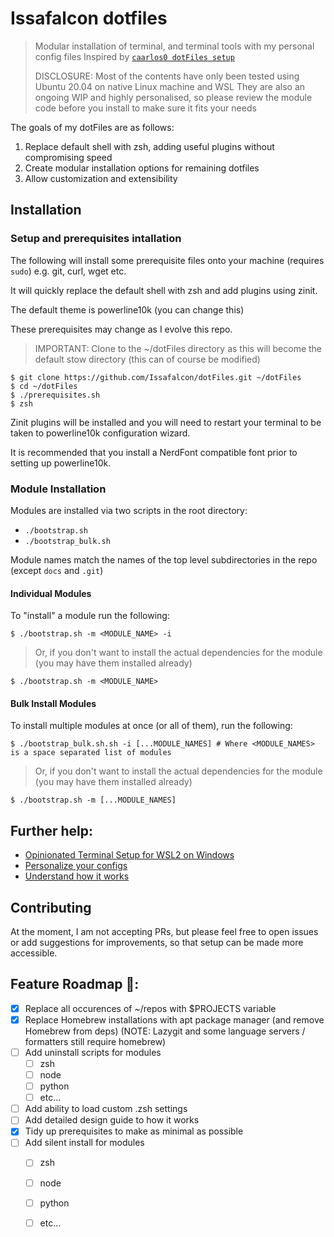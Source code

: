 # Issafalcon dotfiles

> Modular installation of terminal, and terminal tools with my personal config files
> Inspired by [`caarlos0 dotFiles setup`](https://github.com/caarlos0/dotfiles)
>
> DISCLOSURE: Most of the contents have only been tested using Ubuntu 20.04 on native Linux machine and WSL
>             They are also an ongoing WIP and highly personalised, so please review the module code before you install to make sure it fits your needs

The goals of my dotFiles are as follows:
 1. Replace default shell with zsh, adding useful plugins without compromising speed
 2. Create modular installation options for remaining dotfiles
 3. Allow customization and extensibility

## Installation

### Setup and prerequisites intallation

The following will install some prerequisite files onto your machine (requires `sudo`)
e.g. git, curl, wget etc.

It will quickly replace the default shell with zsh and add plugins using zinit.

The default theme is powerline10k (you can change this)

These prerequisites may change as I evolve this repo.

> IMPORTANT: Clone to the ~/dotFiles directory as this will become the default stow directory (this can of course be modified)

```console
$ git clone https://github.com/Issafalcon/dotFiles.git ~/dotFiles
$ cd ~/dotFiles
$ ./prerequisites.sh 
$ zsh
```

Zinit plugins will be installed and you will need to restart your terminal to be taken to
powerline10k configuration wizard.

It is recommended that you install a NerdFont compatible font prior to setting up powerline10k.

### Module Installation

Modules are installed via two scripts in the root directory:
- `./bootstrap.sh`
- `./bootstrap_bulk.sh`

Module names match the names of the top level subdirectories in the repo (except `docs` and `.git`)

#### Individual Modules

To "install" a module run the following:

```console
$ ./bootstrap.sh -m <MODULE_NAME> -i
```
> Or, if you don't want to install the actual dependencies for the module (you may have them installed already)

```console
$ ./bootstrap.sh -m <MODULE_NAME>
```
#### Bulk Install Modules

To install multiple modules at once (or all of them), run the following:

```console
$ ./bootstrap_bulk.sh.sh -i [...MODULE_NAMES] # Where <MODULE_NAMES> is a space separated list of modules
```
> Or, if you don't want to install the actual dependencies for the module (you may have them installed already)

```console
$ ./bootstrap.sh -m [...MODULE_NAMES]
```
## Further help:

- [Opinionated Terminal Setup for WSL2 on Windows](/docs/WSL2.md)
- [Personalize your configs](/docs/PERSONALIZATION.md)
- [Understand how it works](/docs/DESIGN.md)

## Contributing

At the moment, I am not accepting PRs, but please feel free to open issues or add suggestions for improvements,
so that setup can be made more accessible.

## Feature Roadmap 🌌:
- [x] Replace all occurences of ~/repos with $PROJECTS variable
- [x] Replace Homebrew installations with apt package manager (and remove Homebrew from deps) (NOTE: Lazygit and some language servers / formatters still require homebrew)
- [ ] Add uninstall scripts for modules
  - [ ] zsh
  - [ ] node
  - [ ] python
  - [ ] etc...
- [ ] Add ability to load custom .zsh settings
- [ ] Add detailed design guide to how it works
- [x] Tidy up prerequisites to make as minimal as possible
- [ ] Add silent install for modules
  - [ ] zsh
  - [ ] node
  - [ ] python
  - [ ] etc...

